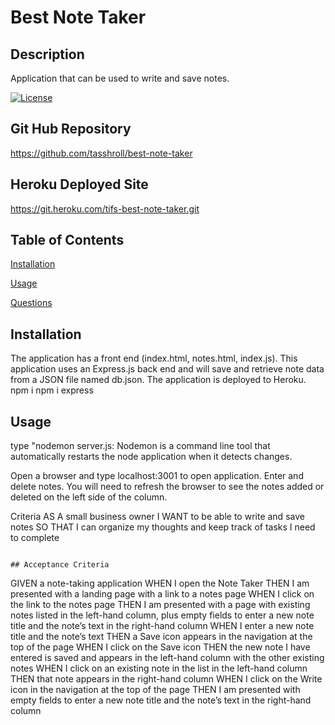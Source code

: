 # Best Note Taker

## Description
 Application that can be used to write and save notes. 

[![License](https://img.shields.io/badge/License-n/a-n/a.svg)](n/a)

## Git Hub Repository
https://github.com/tasshroll/best-note-taker

## Heroku Deployed Site
https://git.heroku.com/tifs-best-note-taker.git


## Table of Contents

[Installation](#installation)

[Usage](#usage)

[Questions](#questions)

## Installation
 The application has a front end (index.html, notes.html, index.js). This application uses an Express.js back end and will save and retrieve note data from a JSON file named db.json. The application is deployed to Heroku.
 npm i 
 npm i express

## Usage
 type "nodemon server.js:
 Nodemon is a command line tool that automatically restarts the node application when it detects changes.

 Open a browser and type localhost:3001 to open application. Enter and delete notes. You will need to refresh the browser to see the notes added or deleted on the left side of the column.

Criteria
 AS A small business owner
I WANT to be able to write and save notes
SO THAT I can organize my thoughts and keep track of tasks I need to complete
```

## Acceptance Criteria

```
GIVEN a note-taking application
WHEN I open the Note Taker
THEN I am presented with a landing page with a link to a notes page
WHEN I click on the link to the notes page
THEN I am presented with a page with existing notes listed in the left-hand column, plus empty fields to enter a new note title and the note’s text in the right-hand column
WHEN I enter a new note title and the note’s text
THEN a Save icon appears in the navigation at the top of the page
WHEN I click on the Save icon
THEN the new note I have entered is saved and appears in the left-hand column with the other existing notes
WHEN I click on an existing note in the list in the left-hand column
THEN that note appears in the right-hand column
WHEN I click on the Write icon in the navigation at the top of the page
THEN I am presented with empty fields to enter a new note title and the note’s text in the right-hand column
```


